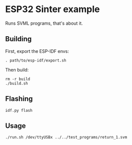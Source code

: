 # ESP32 Sinter example

Runs SVML programs, that's about it.

## Building

First, export the ESP-IDF envs:

```
. path/to/esp-idf/export.sh
```

Then build:

```
rm -r build
./build.sh
```

## Flashing

```
idf.py flash
```

## Usage

```
./run.sh /dev/ttyUSBx ../../test_programs/return_1.svm
```
